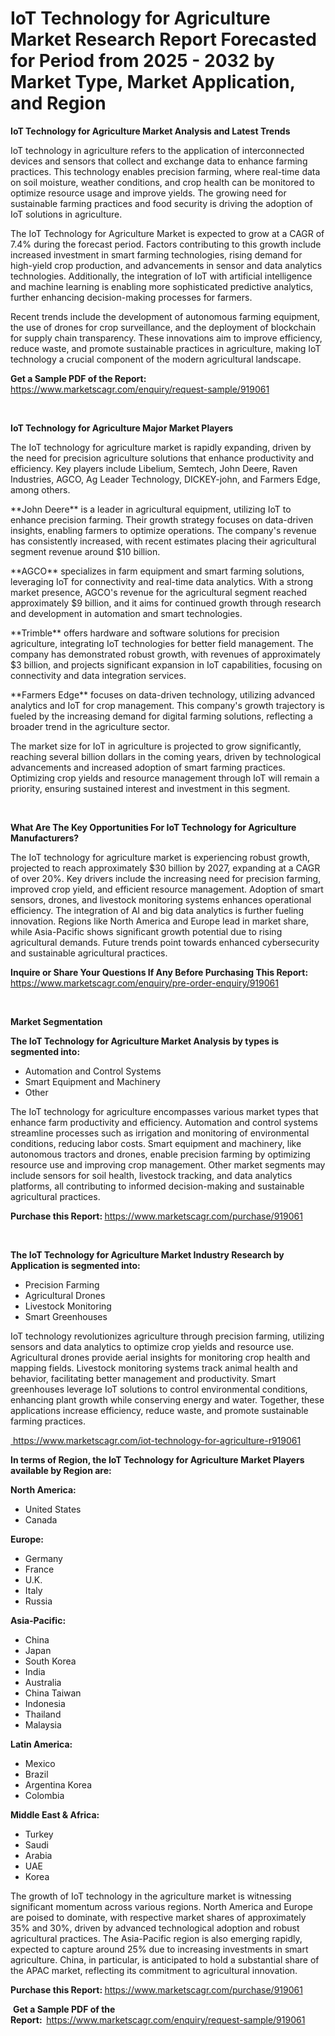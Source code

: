 <p><h1>IoT Technology for Agriculture Market Research Report Forecasted for Period from 2025 -  2032 by Market Type, Market Application, and Region</h1></p><p><strong>IoT Technology for Agriculture Market Analysis and Latest Trends</strong></p>
<p><p>IoT technology in agriculture refers to the application of interconnected devices and sensors that collect and exchange data to enhance farming practices. This technology enables precision farming, where real-time data on soil moisture, weather conditions, and crop health can be monitored to optimize resource usage and improve yields. The growing need for sustainable farming practices and food security is driving the adoption of IoT solutions in agriculture.</p><p>The IoT Technology for Agriculture Market is expected to grow at a CAGR of 7.4% during the forecast period. Factors contributing to this growth include increased investment in smart farming technologies, rising demand for high-yield crop production, and advancements in sensor and data analytics technologies. Additionally, the integration of IoT with artificial intelligence and machine learning is enabling more sophisticated predictive analytics, further enhancing decision-making processes for farmers.</p><p>Recent trends include the development of autonomous farming equipment, the use of drones for crop surveillance, and the deployment of blockchain for supply chain transparency. These innovations aim to improve efficiency, reduce waste, and promote sustainable practices in agriculture, making IoT technology a crucial component of the modern agricultural landscape.</p></p>
<p><strong>Get a Sample PDF of the Report:&nbsp;</strong> <a href="https://www.marketscagr.com/enquiry/request-sample/919061?utm_campaign=2934&utm_medium=2&utm_source=Github&utm_content=ia&utm_term=18042025&utm_id=iot-technology-for-agriculture">https://www.marketscagr.com/enquiry/request-sample/919061</a></p>
<p>&nbsp;</p>
<p><strong>IoT Technology for Agriculture Major Market Players</strong></p>
<p><p>The IoT technology for agriculture market is rapidly expanding, driven by the need for precision agriculture solutions that enhance productivity and efficiency. Key players include Libelium, Semtech, John Deere, Raven Industries, AGCO, Ag Leader Technology, DICKEY-john, and Farmers Edge, among others.</p><p>**John Deere** is a leader in agricultural equipment, utilizing IoT to enhance precision farming. Their growth strategy focuses on data-driven insights, enabling farmers to optimize operations. The company's revenue has consistently increased, with recent estimates placing their agricultural segment revenue around $10 billion.</p><p>**AGCO** specializes in farm equipment and smart farming solutions, leveraging IoT for connectivity and real-time data analytics. With a strong market presence, AGCO's revenue for the agricultural segment reached approximately $9 billion, and it aims for continued growth through research and development in automation and smart technologies.</p><p>**Trimble** offers hardware and software solutions for precision agriculture, integrating IoT technologies for better field management. The company has demonstrated robust growth, with revenues of approximately $3 billion, and projects significant expansion in IoT capabilities, focusing on connectivity and data integration services.</p><p>**Farmers Edge** focuses on data-driven technology, utilizing advanced analytics and IoT for crop management. This company's growth trajectory is fueled by the increasing demand for digital farming solutions, reflecting a broader trend in the agriculture sector.</p><p>The market size for IoT in agriculture is projected to grow significantly, reaching several billion dollars in the coming years, driven by technological advancements and increased adoption of smart farming practices. Optimizing crop yields and resource management through IoT will remain a priority, ensuring sustained interest and investment in this segment.</p></p>
<p>&nbsp;</p>
<p><strong>What Are The Key Opportunities For IoT Technology for Agriculture Manufacturers?</strong></p>
<p><p>The IoT technology for agriculture market is experiencing robust growth, projected to reach approximately $30 billion by 2027, expanding at a CAGR of over 20%. Key drivers include the increasing need for precision farming, improved crop yield, and efficient resource management. Adoption of smart sensors, drones, and livestock monitoring systems enhances operational efficiency. The integration of AI and big data analytics is further fueling innovation. Regions like North America and Europe lead in market share, while Asia-Pacific shows significant growth potential due to rising agricultural demands. Future trends point towards enhanced cybersecurity and sustainable agricultural practices.</p></p>
<p><strong>Inquire or Share Your Questions If Any Before Purchasing This Report:</strong> <a href="https://www.marketscagr.com/enquiry/pre-order-enquiry/919061?utm_campaign=2934&utm_medium=2&utm_source=Github&utm_content=ia&utm_term=18042025&utm_id=iot-technology-for-agriculture">https://www.marketscagr.com/enquiry/pre-order-enquiry/919061</a></p>
<p>&nbsp;</p>
<p><strong>Market Segmentation</strong></p>
<p><strong>The IoT Technology for Agriculture Market Analysis by types is segmented into:</strong></p>
<p><ul><li>Automation and Control Systems</li><li>Smart Equipment and Machinery</li><li>Other</li></ul></p>
<p><p>The IoT technology for agriculture encompasses various market types that enhance farm productivity and efficiency. Automation and control systems streamline processes such as irrigation and monitoring of environmental conditions, reducing labor costs. Smart equipment and machinery, like autonomous tractors and drones, enable precision farming by optimizing resource use and improving crop management. Other market segments may include sensors for soil health, livestock tracking, and data analytics platforms, all contributing to informed decision-making and sustainable agricultural practices.</p></p>
<p><strong>Purchase this Report:&nbsp;</strong><a href="https://www.marketscagr.com/purchase/919061?utm_campaign=2934&utm_medium=2&utm_source=Github&utm_content=ia&utm_term=18042025&utm_id=iot-technology-for-agriculture">https://www.marketscagr.com/purchase/919061</a></p>
<p>&nbsp;</p>
<p><strong>The IoT Technology for Agriculture Market Industry Research by Application is segmented into:</strong></p>
<p><ul><li>Precision Farming</li><li>Agricultural Drones</li><li>Livestock Monitoring</li><li>Smart Greenhouses</li></ul></p>
<p><p>IoT technology revolutionizes agriculture through precision farming, utilizing sensors and data analytics to optimize crop yields and resource use. Agricultural drones provide aerial insights for monitoring crop health and mapping fields. Livestock monitoring systems track animal health and behavior, facilitating better management and productivity. Smart greenhouses leverage IoT solutions to control environmental conditions, enhancing plant growth while conserving energy and water. Together, these applications increase efficiency, reduce waste, and promote sustainable farming practices.</p></p>
<p><a href="https://www.marketscagr.com/iot-technology-for-agriculture-r919061?utm_campaign=2934&utm_medium=2&utm_source=Github&utm_content=ia&utm_term=18042025&utm_id=iot-technology-for-agriculture">&nbsp;https://www.marketscagr.com/iot-technology-for-agriculture-r919061</a></p>
<p><strong>In terms of Region, the IoT Technology for Agriculture Market Players available by Region are:</strong></p>
<p>
    <p> <strong> North America: </strong>
        <ul>
            <li>United States</li>
            <li>Canada</li>
        </ul>
        </p> 
    <p> <strong> Europe: </strong>
        <ul>
            <li>Germany</li>
            <li>France</li>
            <li>U.K.</li>
            <li>Italy</li>
            <li>Russia</li>
        </ul>
        </p> 
    <p> <strong> Asia-Pacific: </strong>
        <ul>
            <li>China</li>
            <li>Japan</li>
            <li>South Korea</li>
            <li>India</li>
            <li>Australia</li>
            <li>China Taiwan</li>
            <li>Indonesia</li>
            <li>Thailand</li>
            <li>Malaysia</li>
        </ul>
        </p> 
    <p> <strong> Latin America: </strong>
        <ul>
            <li>Mexico</li>
            <li>Brazil</li>
            <li>Argentina Korea</li>
            <li>Colombia</li>
        </ul>
        </p> 
    <p> <strong> Middle East & Africa: </strong>
        <ul>
            <li>Turkey</li>
            <li>Saudi</li>
            <li>Arabia</li>
            <li>UAE</li>
            <li>Korea</li>
        </ul>
    </p>
    </p>
<p><p>The growth of IoT technology in the agriculture market is witnessing significant momentum across various regions. North America and Europe are poised to dominate, with respective market shares of approximately 35% and 30%, driven by advanced technological adoption and robust agricultural practices. The Asia-Pacific region is also emerging rapidly, expected to capture around 25% due to increasing investments in smart agriculture. China, in particular, is anticipated to hold a substantial share of the APAC market, reflecting its commitment to agricultural innovation.</p></p>
<p><strong>Purchase this Report: </strong><a href="https://www.marketscagr.com/purchase/919061?utm_campaign=2934&utm_medium=2&utm_source=Github&utm_content=ia&utm_term=18042025&utm_id=iot-technology-for-agriculture">https://www.marketscagr.com/purchase/919061</a></p>
<p>&nbsp;<strong>Get a Sample PDF of the Report:&nbsp;&nbsp;</strong><a href="https://www.marketscagr.com/enquiry/request-sample/919061?utm_campaign=2934&utm_medium=2&utm_source=Github&utm_content=ia&utm_term=18042025&utm_id=iot-technology-for-agriculture">https://www.marketscagr.com/enquiry/request-sample/919061</a></p>
<p><strong></strong></p>
<p><p></p><p></p><p></p></p>